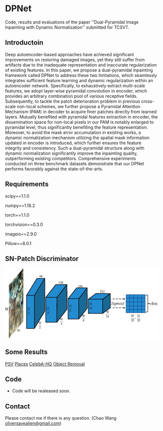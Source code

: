 # DPNet
Code, results and evaluations of the paper ''Dual-Pyramidal Image Inpainting with Dynamic Normalization'' submitted for TCSVT.

## Introductoin
Deep autoencoder-based approaches have achieved significant improvements on restoring damaged images, yet they still suffer from artifacts due to the inadequate representation and inaccurate regularization of existing features.
In this paper, we propose a dual-pyramidal inpainting framework called DPNet to address these two limitations, which seamlessly integrates sufficient feature learning and dynamic regularization within an autoencoder network.
Specifically, to exhaustively extract multi-scale features, we adopt layer-wise pyramidal convolution in encoder, which provides an arbitrary combination pool of various receptive fields.
Subsequently, to tackle the patch deterioration problem in previous cross-scale non-local schemes, we further propose a Pyramidal Attention Mechanism (PAM) in decoder to acquire finer patches directly from learned layers.
Mutually benefited with pyramidal features extraction in encoder, the dissemination space for non-local pixels in our PAM is notably enlarged to pyramidal level, thus significantly benefiting the feature representation.
Moreover, to avoid the mask error accumulation in existing works, a dynamic normalization mechanism utilizing the spatial mask information updated in encoder is introduced, which further ensures the feature integrity and consistency.
Such a dual-pyramidal structure along with dynamic normalization significantly improve the inpainting quality, outperforming existing competitors.
Comprehensive experiments conducted on three benchmark datasets demonstrate that our DPNet performs favorably against the state-of-the-arts.

## Requirements

scipy==1.1.0

numpy==1.16.2

torch==1.1.0

torchvision==0.3.0

imageio==2.9.0

Pillow==8.0.1

## SN-Patch Discriminator
![](https://github.com/Oliiveralien/DPNet/blob/main/pics/Discriminator.jpg)

## Some Results
[PSV](https://github.com/Oliiveralien/DPNet/blob/main/pics/Paris.jpg)
[Places](https://github.com/Oliiveralien/DPNet/blob/main/pics/Places.jpg)
[CelebA-HQ](https://github.com/Oliiveralien/DPNet/blob/main/pics/CelebA.jpg)
[Object Removal](https://github.com/Oliiveralien/DPNet/blob/main/pics/OR.jpg)

## Code
* Code will be realeased soon.

## Contact
Please contact me if there is any question. (Chao Wang oliversavealien@gmail.com)
